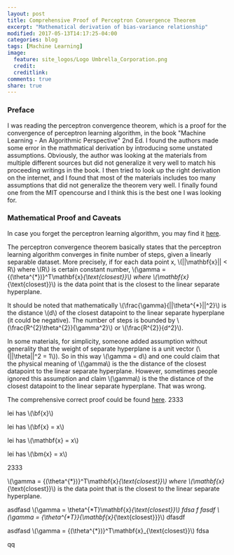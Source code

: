 ```yaml
---
layout: post
title: Comprehensive Proof of Perceptron Convergence Theorem
excerpt: "Mathematical derivation of bias-variance relationship"
modified: 2017-05-13T14:17:25-04:00
categories: blog
tags: [Machine Learning]
image:
  feature: site_logos/Logo Umbrella_Corporation.png
  credit: 
  creditlink: 
comments: true
share: true
---
```


### Preface

I was reading the perceptron convergence theorem, which is a proof for the convergence of perceptron learning algorithm, in the book "Machine Learning - An Algorithmic Perspective" 2nd Ed. I found the authors made some error in the mathmatical derivation by introducing some unstated assumptions. Obviously, the author was looking at the materials from multiple different sources but did not generalize it very well to match his proceeding writings in the book. I then tried to look up the right derivation on the internet, and I found that most of the materials includes too many assumptions that did not generalize the theorem very well. I finally found one from the MIT opencourse and I think this is the best one I was looking for.

### Mathematical Proof and Caveats

In case you forget the perceptron learning algorithm, you may find it [here](/downloads/blog/2017-05-15-Perceptron-Convergence-Theorem/perceptron_learning_algorithm.pdf).

The perceptron convergence theorem basically states that the perceptron learning algorithm converges in finite number of steps, given a linearly separable dataset. More precisely, if for each data point x, \\(\|\|\mathbf{x}\|\| < R\\) where \\(R\\) is certain constant number,  \\(\gamma = {(\theta^{*})}^T\mathbf{x}_{\text{closest}}\\) where \\(\mathbf{x}_{\text{closest}}\\) is the data point that is the closest to the linear separate hyperplane. 

It should be noted that mathematically \\(\frac{\gamma}{\|\|\theta^{*}\|\|^2}\\) is the distance \\(d\\) of the closest datapoint to the linear separate hyperplane (it could be negative). The number of steps is bounded by \\(\frac{R^{2}\theta^{2}}{\gamma^2}\\) or \\(\frac{R^{2}}{d^2}\\).

In some materials, for simplicity, someone added assumption without generality that the weight of separate hyperplane is a unit vector (\\(\|\|\theta\|\|^2 = 1\\)). So in this way \\(\gamma = d\\) and one could claim that the physical meaning of \\(\gamma\\) is the the distance of the closest datapoint to the linear separate hyperplane. However, sometimes people ignored this assumption and claim \\(\gamma\\) is the the distance of the closest datapoint to the linear separate hyperplane. That was wrong.

The comprehensive correct proof could be found [here](/downloads/blog/2017-05-15-Perceptron-Convergence-Theorem/perceptron_convergence_theorem.pdf).
2333

lei has \\(\bf{x}\\)

lei has \\(\bf{x} = x\\)

lei has \\(\mathbf{x} = x\\)

lei has \\(\bm{x} = x\\)

2333

\\(\gamma = {(\theta^{*})}^T\mathbf{x}_{\text{closest}}\\) where \\(\mathbf{x}_{\text{closest}}\\) is the data point that is the closest to the linear separate hyperplane. 


asdfasd \\(\gamma = \theta^{*T}\mathbf{x}_{\text{closest}}\\) fdsa
f
fasdf \\(\gamma = {\theta^{*T}}{\mathbf{x}_{\text{closest}}}\\) dfasdf


asdfasd \\(\gamma = {(\theta^{*})}^T\mathbf{x}_{\text{closest}}\\) fdsa

qq